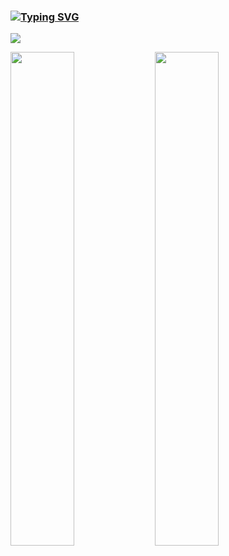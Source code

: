 ### [![Typing SVG](https://readme-typing-svg.herokuapp.com?font=Fira+Code&pause=1000&color=A31414&random=false&width=435&lines=Computer+Science;Mug1vara)](https://git.io/typing-svg)

![](https://github-profile-summary-cards.vercel.app/api/cards/profile-details?username=Mug1vara97&theme=solarized_dark)

<div>
  <img src="https://github-profile-summary-cards.vercel.app/api/cards/most-commit-language?username=Mug1vara97&theme=solarized_dark" width="45%" />
  <img src="https://github-profile-summary-cards.vercel.app/api/cards/stats?username=Mug1vara97&theme=solarized_dark" width="45%" />
</div>
